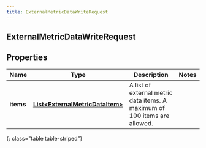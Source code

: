 ```yaml
---
title: ExternalMetricDataWriteRequest
---
```

## ExternalMetricDataWriteRequest


## Properties

| Name | Type | Description | Notes |
| ------------ | ------------- | ------------- | ------------- |
| **items** | <!----><!---->[**List&lt;ExternalMetricDataItem&gt;**](ExternalMetricDataItem.html)<!----> | A list of external metric data items. A maximum of 100 items are allowed. |  |
{: class="table table-striped"}



